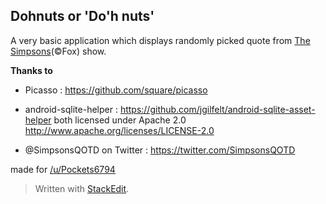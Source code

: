 Dohnuts or 'Do'h nuts'
----------------------
A very basic application which displays randomly picked quote from [The Simpsons](https://en.wikipedia.org/wiki/The_Simpsons)(©Fox) show.


**Thanks to** 

- Picasso : https://github.com/square/picasso
- android-sqlite-helper : https://github.com/jgilfelt/android-sqlite-asset-helper
both licensed under Apache 2.0 http://www.apache.org/licenses/LICENSE-2.0

- @SimpsonsQOTD on Twitter : https://twitter.com/SimpsonsQOTD

made for [/u/Pockets6794](https://pay.reddit.com/user/Pockets6794)

> Written with [StackEdit](https://stackedit.io/).